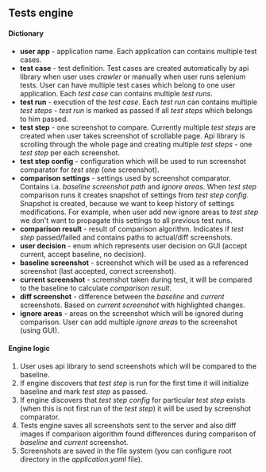 ## Tests engine


#### Dictionary
- **user app** - application name. Each application can contains multiple test cases.
- **test case** - test definition. Test cases are created automatically by api library when user uses _crawler_ or manually when user runs selenium tests. User can have multiple test cases which belong to one user application. Each _test case_ can contains multiple _test runs_.
- **test run** - execution of the _test case_. Each _test run_ can contains multiple _test steps_ - _test run_ is marked as passed if all _test steps_ which belongs to him passed.
- **test step** - one screenshot to compare. Currently multiple _test steps_ are created when user takes screenshot of scrollable page. Api library is scrolling through the whole page and creating multiple _test steps_ - one _test step_ per each screenshot.
- **test step config** - configuration which will be used to run screenshot comparator for _test step_ (one screenshot). 
- **comparison settings** - settings used by screenshot comparator. Contains i.a. _baseline screenshot path_ and _ignore areas_. When _test step_ comparison runs it creates snapshot of settings from _test step config_. Snapshot is created, because we want to keep history of settings modifications. For example, when user add new ignore areas to _test step_ we don't want to propagate this settings to all previous test runs.
- **comparison result** - result of comparison algorithm. Indicates if _test step_ passed/failed and contains paths to actual/diff screenshots.
- **user decision** - enum which represents user decision on GUI (accept current, accept baseline, no decision).
- **baseline screenshot** - screenshot which will be used as a referenced screenshot (last accepted, correct screenshot).
- **current screenshot** - screenshot taken during test, it will be compared to the baseline to calculate _comparison result_.
- **diff screenshot** - difference between the _baseline_ and _current_ screenshots. Based on _current screenshot_ with highlighted changes.
- **ignore areas** - areas on the screenshot which will be ignored during comparison. User can add multiple _ignore areas_ to the screenshot (using GUI). 

#### Engine logic
1. User uses api library to send screenshots which will be compared to the baseline.
2. If engine discovers that _test step_ is run for the first time it will initialize baseline and mark _test step_ as passed.
3. If engine discovers that _test step config_ for particular _test step_ exists (when this is not first run of the _test step_) it will be used by screenshot comparator.
4. Tests engine saves all screenshots sent to the server and also diff images if comparison algorithm found differences during comparison of _baseline_ and _current_ screenshot.
5. Screenshots are saved in the file system (you can configure root directory in the _application.yaml_ file).